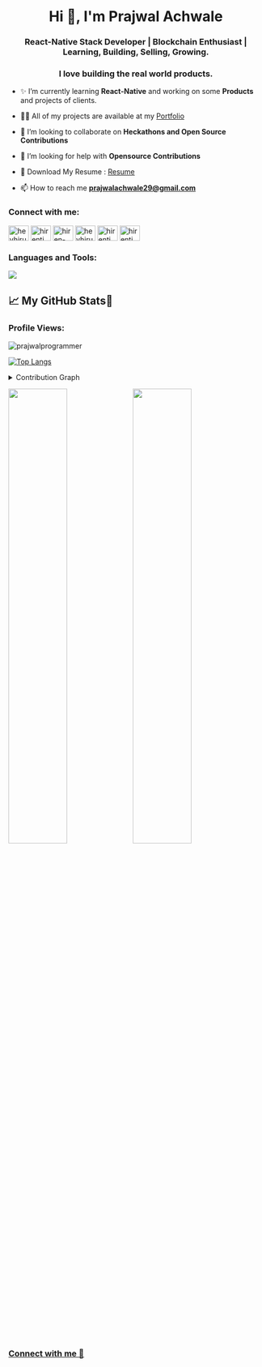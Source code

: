 


<h1 align="center">Hi 👋, I'm Prajwal Achwale</h1>
<h3 align="center">React-Native Stack Developer | Blockchain Enthusiast  | Learning, Building, Selling, Growing.</h3>
<h3 align="center"> I love building the real world products.</h3>

- ✨ I’m currently learning **React-Native** and working on some **Products** and projects of clients.

 - 👨‍💻 All of my projects are available at my [Portfolio](https://prajwalprogrammer.github.io/portfolio/)
 
- 👯 I’m looking to collaborate on **Heckathons and Open Source Contributions**

- 🤝 I’m looking for help with **Opensource Contributions**

-  🌈 Download My Resume : [Resume](https://drive.google.com/file/d/1hLJGZbN2zbsEKx8ESdKKtCXeig17rpCe/view?usp=share_link) 

- 📫 How to reach me [**prajwalachwale29@gmail.com**](mailto:prajwalachwale29@gmail.com)


<h3 align="left">Connect with me:</h3>
<p align="left">
<a href="https://twitter.com/prajwal_here" target="blank"><img align="center" src="https://raw.githubusercontent.com/rahuldkjain/github-profile-readme-generator/master/src/images/icons/Social/twitter.svg" alt="heyhiru" height="30" width="40" /></a>
<a href="https://linkedin.com/in/prajwalachwale" target="blank"><img align="center" src="https://raw.githubusercontent.com/rahuldkjain/github-profile-readme-generator/master/src/images/icons/Social/linked-in-alt.svg" alt="hirentimbadiya74" height="30" width="40" /></a>
<a href="https://stackoverflow.com/users/208256265/achwale-prajwal" target="blank"><img align="center" src="https://raw.githubusercontent.com/rahuldkjain/github-profile-readme-generator/master/src/images/icons/Social/stack-overflow.svg" alt="hiren-timbadiya" height="30" width="40" /></a>
<a href="https://instagram.com/prajwal._here" target="blank"><img align="center" src="https://raw.githubusercontent.com/rahuldkjain/github-profile-readme-generator/master/src/images/icons/Social/instagram.svg" alt="heyhiru" height="30" width="40" /></a>
<a href="https://leetcode.com/prajwal_29/" target="blank"><img align="center" src="https://raw.githubusercontent.com/rahuldkjain/github-profile-readme-generator/master/src/images/icons/Social/leet-code.svg" alt="hirentimbadiya74" height="30" width="40" /></a>
<a href="https://auth.geeksforgeeks.org/user/prajwal_29" target="blank"><img align="center" src="https://raw.githubusercontent.com/rahuldkjain/github-profile-readme-generator/master/src/images/icons/Social/geeks-for-geeks.svg" alt="hirentimbadiya74" height="30" width="40" /></a>
</p>


<h3 align="left">Languages and Tools:</h3>
<p>
  <a href="https://skillicons.dev">
    <img src="https://skillicons.dev/icons?i=react,js,python,django,php,java,git,c,github,instagram,jquery,linkedin,materialui,nodejs,redux,stackoverflow,vscode,vite,html,css,bootstrap,firebase,mongodb,nextjs,sass,ts&perline=10" />
  </a>
</p>

## &#x1f4c8; My GitHub Stats🎯

 
<h3 align="left">Profile Views: </h3>
  
<p align="left"> <img src="https://komarev.com/ghpvc/?username=prajwalprogrammer&label=Profile%20views&color=0e75b6&style=flat" alt="prajwalprogrammer" /> </p>

[![Top Langs](https://github-readme-stats.vercel.app/api/top-langs/?username=prajwalprogrammer&theme=chartreuse-dark)](https://github.com/anuraghazra/github-readme-stats)
  
<details><summary>Contribution Graph</summary>
<p align="left">
<img width="90%" src="https://activity-graph.herokuapp.com/graph?username=prajwalprogrammer&theme=chartreuse-dark&no-frame=false" /></p>
</details>


  

<p align="left">
  <img width="48%" src="https://github-readme-stats.vercel.app/api?username=prajwalprogrammer&show_icons=true&theme=chartreuse-dark&count_private=true&include_all_commits=true" /> 
  <img width="48%" src="https://github-readme-streak-stats.herokuapp.com/?user=prajwalprogrammer&theme=chartreuse-dark" />
</p>  

### [Connect with me 💬](https://www.linkedin.com/in/prajwalachwale/) 

